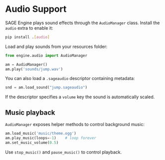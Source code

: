 # Audio Support

SAGE Engine plays sound effects through the ``AudioManager`` class. Install the
``audio`` extra to enable it:

```bash
pip install .[audio]
```

Load and play sounds from your resources folder:

```python
from engine.audio import AudioManager

am = AudioManager()
am.play('sounds/jump.wav')
```

You can also load a `.sageaudio` descriptor containing metadata:

```python
snd = am.load_sound("jump.sageaudio")
```

If the descriptor specifies a `volume` key the sound is automatically scaled.

## Music playback

``AudioManager`` exposes helper methods to control background music:

```python
am.load_music('music/theme.ogg')
am.play_music(loops=-1)    # loop forever
am.set_music_volume(0.5)
```

Use ``stop_music()`` and ``pause_music()`` to control playback.
